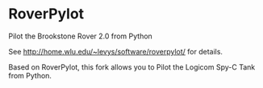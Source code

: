 RoverPylot
==========

Pilot the Brookstone Rover 2.0 from Python

See http://home.wlu.edu/~levys/software/roverpylot/ for details.

Based on RoverPylot, this fork allows you to Pilot the Logicom Spy-C Tank from Python.
